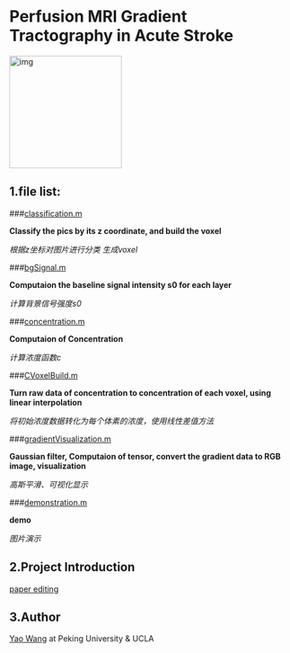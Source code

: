 # Perfusion MRI Gradient Tractography in Acute Stroke

<img src="http://mri-q.com/uploads/3/4/5/7/34572113/7546639_orig.gif?259" alt="img" width="200">

## 1.file list:

###[classification.m](https://github.com/MarcWong/PTI/blob/master/classification.m)

**Classify the pics by its z coordinate, and build the voxel**

*根据z坐标对图片进行分类 生成voxel*

###[bgSignal.m](https://github.com/MarcWong/PTI/blob/master/bgSignal.m)

**Computaion the baseline signal intensity s0 for each layer**

*计算背景信号强度s0*


###[concentration.m](https://github.com/MarcWong/PTI/blob/master/concentration.m)

**Computaion of Concentration**

*计算浓度函数c*

###[CVoxelBuild.m](https://github.com/MarcWong/PTI/blob/master/CVoxelBuild.m)

**Turn raw data of concentration to concentration of each voxel, using linear interpolation**

*将初始浓度数据转化为每个体素的浓度，使用线性差值方法*

###[gradientVisualization.m](https://github.com/MarcWong/PTI/blob/master/gradientVisualization.m)

**Gaussian filter, Computaion of tensor, convert the gradient data to RGB image, visualization**

*高斯平滑、可视化显示*


###[demonstration.m](https://github.com/MarcWong/PTI/blob/master/demonstration.m)

**demo**

*图片演示*

## 2.Project Introduction
[paper editing](https://www.overleaf.com/5853697wdvqfy#/19294796/)
## 3.Author
[Yao Wang](https://www.facebook.com/marcSwong) at Peking University & UCLA


